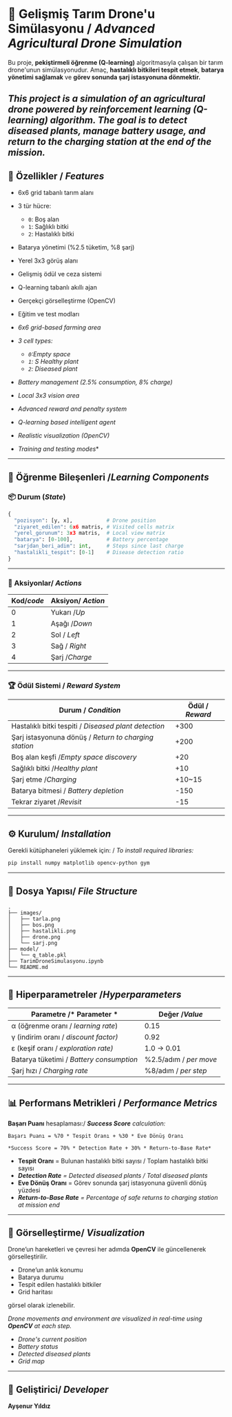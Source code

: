 
# 🌾 Gelişmiş Tarım Drone'u Simülasyonu / *Advanced Agricultural Drone Simulation*

Bu proje, **pekiştirmeli öğrenme (Q-learning)** algoritmasıyla çalışan bir tarım drone'unun simülasyonudur. Amaç, **hastalıklı bitkileri tespit etmek**, **batarya yönetimi sağlamak** ve **görev sonunda şarj istasyonuna dönmektir.**

*This project is a simulation of an agricultural drone powered by reinforcement learning (Q-learning) algorithm. The goal is to detect diseased plants, manage battery usage, and return to the charging station at the end of the mission.*
---

## 🚀 Özellikler / *Features*

- 6x6 grid tabanlı tarım alanı
- 3 tür hücre: 
  - `0`: Boş alan 
  - `1`: Sağlıklı bitki  
  - `2`: Hastalıklı bitki
- Batarya yönetimi (%2.5 tüketim, %8 şarj) 
- Yerel 3x3 görüş alanı
- Gelişmiş ödül ve ceza sistemi 
- Q-learning tabanlı akıllı ajan
- Gerçekçi görselleştirme (OpenCV) 
- Eğitim ve test modları


- *6x6 grid-based farming area*
- *3 cell types:*  
  - *`0`:Empty space*  
  - *`1`: S Healthy plant*  
  - *`2`:  Diseased plant*
- *Battery management (2.5% consumption, 8% charge)*
- *Local 3x3 vision area*
- *Advanced reward and penalty system*
- *Q-learning based intelligent agent*
- *Realistic visualization (OpenCV)*
- *Training and testing modes**

---

## 🧠 Öğrenme Bileşenleri /*Learning Components*

### 📦 Durum (*State*)
```python
{
  "pozisyon": [y, x],           # Drone position
  "ziyaret_edilen": 6x6 matris, # Visited cells matrix
  "yerel_gorunum": 3x3 matris,  # Local view matrix
  "batarya": [0-100],           # Battery percentage
  "sarjdan_beri_adim": int,     # Steps since last charge
  "hastalikli_tespit": [0-1]    # Disease detection ratio
}
```

---

### 🎯 Aksiyonlar/ *Actions*

| Kod/*code* | Aksiyon/ *Action* |
|-----|---------|
| 0   | Yukarı /*Up* |
| 1   | Aşağı /*Down*   |
| 2   | Sol / *Left*   |
| 3   | Sağ / *Right*   |
| 4   | Şarj /*Charge*   |

---

### 🏆 Ödül Sistemi / *Reward System*

| Durum / *Condition*                    | Ödül   / *Reward*  |
|--------------------------|----------|
| Hastalıklı bitki tespiti / *Diseased plant detection*	 | +300     |
| Şarj istasyonuna dönüş / *Return to charging station*	   | +200     |
| Boş alan keşfi /*Empty space discovery*         | +20      |
| Sağlıklı bitki /*Healthy plant*         | +10      |
| Şarj etme /*Charging*           | +10~15   |
| Batarya bitmesi / *Battery depletion*        | -150     |
| Tekrar ziyaret /*Revisit*       | -15      |

---

## ⚙️ Kurulum/ *Installation*

Gerekli kütüphaneleri yüklemek için: / *To install required libraries:*

```bash
pip install numpy matplotlib opencv-python gym
```

---


## 📂 Dosya Yapısı/ *File Structure*

```
.
├── images/
│   ├── tarla.png
│   ├── bos.png
│   ├── hastalikli.png
│   ├── drone.png
│   └── sarj.png
├── model/
│   └── q_table.pkl
├── TarimDroneSimulasyonu.ipynb
└── README.md
```

---

## 🔧 Hiperparametreler /*Hyperparameters*

| Parametre   /* Parameter   *    | Değer   /*Value*   |
|-------------------|-------------|
| α (öğrenme oranı / *learning rate*)	 | 0.15        |
| γ (indirim oranı / *discount factor)*	 | 0.92        |
| ε (keşif oranı / *exploration rate)*  | 1.0 → 0.01  |
| Batarya tüketimi / *Battery consumption* | %2.5/adım / *per move* |
| Şarj hızı / *Charging rate*     | %8/adım / *per step*   |

---

## 📊 Performans Metrikleri / *Performance Metrics*

**Başarı Puanı** hesaplaması:/ ***Success Score** calculation:*

```text
Başarı Puanı = %70 * Tespit Oranı + %30 * Eve Dönüş Oranı

*Success Score = 70% * Detection Rate + 30% * Return-to-Base Rate*

```

- **Tespit Oranı** = Bulunan hastalıklı bitki sayısı / Toplam hastalıklı bitki sayısı
- ***Detection Rate** = Detected diseased plants / Total diseased plants*
- **Eve Dönüş Oranı** = Görev sonunda şarj istasyonuna güvenli dönüş yüzdesi
- ***Return-to-Base Rate** = Percentage of safe returns to charging station at mission end*
  
---

## 📸 Görselleştirme/ *Visualization*

Drone’un hareketleri ve çevresi her adımda **OpenCV** ile güncellenerek görselleştirilir.

- Drone’un anlık konumu  
- Batarya durumu  
- Tespit edilen hastalıklı bitkiler  
- Grid haritası  

görsel olarak izlenebilir.


*Drone movements and environment are visualized in real-time using **OpenCV** at each step.*

- *Drone's current position*
- *Battery status*
- *Detected diseased plants*
- *Grid map*

---

## 👤 Geliştirici/ *Developer*

**Ayşenur Yıldız**
